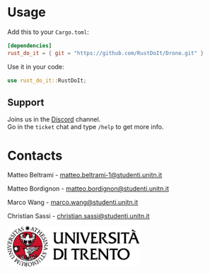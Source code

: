 # Usage

Add this to your `Cargo.toml`:
```toml
[dependencies]
rust_do_it = { git = "https://github.com/RustDoIt/Drone.git" }
```

Use it in your code:
```rust
use rust_do_it::RustDoIt;
```

## Support
Joins us in the [Discord](https://discord.gg/BqYCqKPc) channel. <br>
Go in the `ticket` chat and type `/help` to get more info.


# Contacts

Matteo Beltrami - [matteo.beltrami-1@studenti.unitn.it](mailto:matteo.beltrami-1@studenti.unitn.it)

Matteo Bordignon - [matteo.bordignon@studenti.unitn.it](mailto:matteo.bordignon@studenti.unitn.it)

Marco Wang - [marco.wang@studenti.unitn.it](mailto:marco.wang@studenti.unitn.it)

Christian Sassi - [christian.sassi@studenti.unitn.it](mailto:christian.sassi@studenti.unitn.it)

<picture>
    <source media="(prefers-color-scheme: dark)" srcset="assets/extras/dark.png">
    <img alt="https://www.unitn.it/" src="assets/extras/light.png" width="300px">
</picture>
